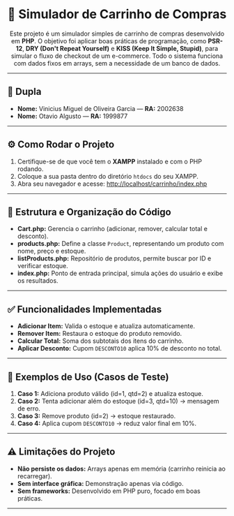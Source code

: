 <h1 align="center">🛒 Simulador de Carrinho de Compras</h1>

<p align="center">
  Este projeto é um simulador simples de carrinho de compras desenvolvido em <b>PHP</b>. 
  O objetivo foi aplicar boas práticas de programação, como <b>PSR-12</b>, <b>DRY (Don't Repeat Yourself)</b> e 
  <b>KISS (Keep It Simple, Stupid)</b>, para simular o fluxo de checkout de um e-commerce. 
  Todo o sistema funciona com dados fixos em arrays, sem a necessidade de um banco de dados.
</p>

<hr>

<h2>👥 Dupla</h2>
<ul>
  <li><b>Nome:</b> Vinicius Miguel de Oliveira Garcia — <b>RA:</b> 2002638</li>
  <li><b>Nome:</b> Otavio Algusto — <b>RA:</b> 1999877</li>
</ul>

<hr>

<h2>⚙️ Como Rodar o Projeto</h2>
<ol>
  <li>Certifique-se de que você tem o <b>XAMPP</b> instalado e com o PHP rodando.</li>
  <li>Coloque a sua pasta dentro do diretório <code>htdocs</code> do seu XAMPP.</li>
  <li>Abra seu navegador e acesse: 
      <a href="http://localhost/carrinho/index.php" target="_blank">
      http://localhost/carrinho/index.php</a></li>
</ol>

<hr>

<h2>📂 Estrutura e Organização do Código</h2>
<ul>
  <li><b>Cart.php:</b> Gerencia o carrinho (adicionar, remover, calcular total e desconto).</li>
  <li><b>products.php:</b> Define a classe <code>Product</code>, representando um produto com nome, preço e estoque.</li>
  <li><b>listProducts.php:</b> Repositório de produtos, permite buscar por ID e verificar estoque.</li>
  <li><b>index.php:</b> Ponto de entrada principal, simula ações do usuário e exibe os resultados.</li>
</ul>

<hr>

<h2>✅ Funcionalidades Implementadas</h2>
<ul>
  <li><b>Adicionar Item:</b> Valida o estoque e atualiza automaticamente.</li>
  <li><b>Remover Item:</b> Restaura o estoque do produto removido.</li>
  <li><b>Calcular Total:</b> Soma dos subtotais dos itens do carrinho.</li>
  <li><b>Aplicar Desconto:</b> Cupom <code>DESCONTO10</code> aplica 10% de desconto no total.</li>
</ul>

<hr>

<h2>🧪 Exemplos de Uso (Casos de Teste)</h2>
<ol>
  <li><b>Caso 1:</b> Adiciona produto válido (id=1, qtd=2) e atualiza estoque.</li>
  <li><b>Caso 2:</b> Tenta adicionar além do estoque (id=3, qtd=10) → mensagem de erro.</li>
  <li><b>Caso 3:</b> Remove produto (id=2) → estoque restaurado.</li>
  <li><b>Caso 4:</b> Aplica cupom <code>DESCONTO10</code> → reduz valor final em 10%.</li>
</ol>

<hr>

<h2>⚠️ Limitações do Projeto</h2>
<ul>
  <li><b>Não persiste os dados:</b> Arrays apenas em memória (carrinho reinicia ao recarregar).</li>
  <li><b>Sem interface gráfica:</b> Demonstração apenas via código.</li>
  <li><b>Sem frameworks:</b> Desenvolvido em PHP puro, focado em boas práticas.</li>
</ul>

<hr>

